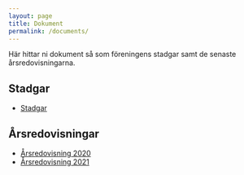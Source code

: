 ```yaml
---
layout: page
title: Dokument
permalink: /documents/
---
```


Här hittar ni dokument så som föreningens stadgar samt de senaste årsredovisningarna.

## Stadgar

- [Stadgar](/assets/Stadgar%2C%20Brf%20NEO%20Davidshall.pdf)

## Årsredovisningar

- [Årsredovisning 2020](/assets/%C3%85rsredovisning%202020%2C%20Brf%20NEO%20Davidshall.pdf)
- [Årsredovisning 2021](/assets/%C3%85rsredovisning%202021%2C%20Brf%20NEO%20Davidshall.pdf)